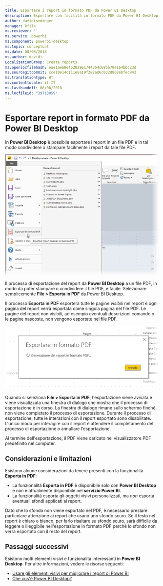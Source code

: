 ```yaml
---
title: Esportare i report in formato PDF da Power BI Desktop
description: Esportare con facilità in formato PDF da Power BI Desktop e stampare con facilità i report PDF
author: davidiseminger
manager: kfile
ms.reviewer: ''
ms.service: powerbi
ms.component: powerbi-desktop
ms.topic: conceptual
ms.date: 08/08/2018
ms.author: davidi
LocalizationGroup: Create reports
ms.openlocfilehash: eae1aeb8ef52029617443b4c68bb79e164bbc23d
ms.sourcegitcommit: cce10e14c111e8a19f282ad6c032d802ebfec943
ms.translationtype: HT
ms.contentlocale: it-IT
ms.lasthandoff: 08/08/2018
ms.locfileid: "39713059"
---
```

# <a name="export-reports-to-pdf-from-power-bi-desktop"></a>Esportare report in formato PDF da Power BI Desktop
In **Power BI Desktop** è possibile esportare i report in un file PDF e in tal modo condividere o stampare facilmente i report da tale file PDF.

![Esportare in formato PDF](media/desktop-export-to-pdf/export-to-pdf_01.png)

Il processo di esportazione del report da **Power BI Desktop** a un file PDF, in modo da poter stampare o condividere il file PDF, è facile. Selezionare semplicemente **File > Esporta in PDF** da Power BI Desktop.

Il processo **Esporta in PDF** esporterà tutte le pagine *visibili* nel report e ogni pagina del report verrà esportata come singola pagina nel file PDF. Le pagine del report non visibili, ad esempio eventuali descrizioni comando o le pagine nascoste, non vengono esportate nel file PDF. 

![Esportazione in formato PDF in corso](media/desktop-export-to-pdf/export-to-pdf_02.png)

Quando si seleziona **File > Esporta in PDF**, l'esportazione viene avviata e viene visualizzata una finestra di dialogo che mostra che il processo di esportazione è in corso. La finestra di dialogo rimane sullo schermo finché non viene completato il processo di esportazione. Durante il processo di esportazione, tutte le interazioni con il report esportato sono disabilitate. L'unico modo per interagire con il report è attendere il completamento del processo di esportazione o annullare l'esportazione. 

Al termine dell'esportazione, il PDF viene caricato nel visualizzatore PDF predefinito nel computer. 

## <a name="considerations-and-limitations"></a>Considerazioni e limitazioni
Esistono alcune considerazioni da tenere presenti con la funzionalità **Esporta in PDF**:

* La funzionalità **Esporta in PDF** è disponibile solo con **Power BI Desktop** e non è attualmente disponibile nel **servizio Power BI**.
* La funzionalità esporta gli oggetti visivi personalizzati, ma *non* esporta eventuali sfondi applicati al report.

Dato che lo sfondo non viene esportato nel PDF, è necessario prestare particolare attenzione ai report che usano uno sfondo scuro. Se il testo nel report è chiaro o bianco, per farlo risaltare su sfondo scuro, sarà difficile da leggere o illeggibile nell'esportazione in formato PDF perché lo sfondo non verrà esportato con il resto del report. 



## <a name="next-steps"></a>Passaggi successivi
Esistono molti elementi visivi e funzionalità interessanti in **Power BI Desktop**. Per altre informazioni, vedere le risorse seguenti:

* [Usare gli elementi visivi per migliorare i report di Power BI](desktop-visual-elements-for-reports.md)
* [Che cos'è Power BI Desktop?](desktop-what-is-desktop.md)


